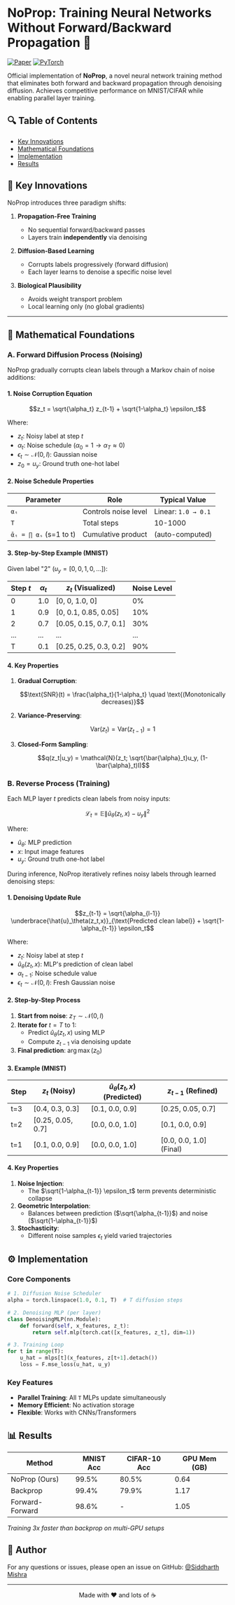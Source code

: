 # NoProp: Training Neural Networks Without Forward/Backward Propagation 🚀

[![Paper](https://img.shields.io/badge/arXiv-Paper-<COLOR>.svg)](https://arxiv.org/abs/2503.24322)
[![PyTorch](https://img.shields.io/badge/PyTorch-2.0+-red.svg)](https://pytorch.org)

Official implementation of **NoProp**, a novel neural network training method that eliminates both forward and backward propagation through denoising diffusion. Achieves competitive performance on MNIST/CIFAR while enabling parallel layer training.


## 🔍 Table of Contents
- [Key Innovations](#-key-innovations)
- [Mathematical Foundations](#-mathematical-foundations)
- [Implementation](#-implementation)
- [Results](#-results)
  
## 🚀 Key Innovations
NoProp introduces three paradigm shifts:

1. **Propagation-Free Training**  
   - No sequential forward/backward passes
   - Layers train **independently** via denoising

2. **Diffusion-Based Learning**  
   - Corrupts labels progressively (forward diffusion)
   - Each layer learns to denoise a specific noise level

3. **Biological Plausibility**  
   - Avoids weight transport problem
   - Local learning only (no global gradients)

---

## 📜 Mathematical Foundations

### A. Forward Diffusion Process (Noising)

NoProp gradually corrupts clean labels through a Markov chain of noise additions:

#### 1. Noise Corruption Equation
```math
z_t = \sqrt{\alpha_t} z_{t-1} + \sqrt{1-\alpha_t} \epsilon_t
```
Where:
- $z_t$: Noisy label at step $t$
- $\alpha_t$: Noise schedule ($\alpha_0=1 \rightarrow \alpha_T\approx0$)
- $\epsilon_t \sim \mathcal{N}(0,I)$: Gaussian noise
- $z_0 = u_y$: Ground truth one-hot label

#### 2. Noise Schedule Properties
| Parameter | Role | Typical Value |
|-----------|------|---------------|
| `αₜ` | Controls noise level | Linear: `1.0 → 0.1` |
| `T` | Total steps | 10-1000 |
| `ᾱₜ = ∏ αₛ` (s=1 to t) | Cumulative product | (auto-computed) |

#### 3. Step-by-Step Example (MNIST)
Given label "2" ($u_y = [0,0,1,0,...]$):

| Step $t$ | $\alpha_t$ | $z_t$ (Visualized) | Noise Level |
|---------|-----------|--------------------|------------|
| 0 | 1.0 | [0, 0, 1.0, 0] | 0% |
| 1 | 0.9 | [0, 0.1, 0.85, 0.05] | 10% |
| 2 | 0.7 | [0.05, 0.15, 0.7, 0.1] | 30% |
| ... | ... | ... | ... |
| T | 0.1 | [0.25, 0.25, 0.3, 0.2] | 90% |

#### 4. Key Properties
1. **Gradual Corruption**:
   ```math
   \text{SNR}(t) = \frac{\alpha_t}{1-\alpha_t} \quad \text{(Monotonically decreases)}
   ```
2. **Variance-Preserving**:
   ```math
   \text{Var}(z_t) = \text{Var}(z_{t-1}) = 1
   ```
3. **Closed-Form Sampling**:
   ```math
   q(z_t|u_y) = \mathcal{N}(z_t; \sqrt{\bar{\alpha}_t}u_y, (1-\bar{\alpha}_t)I)
   ```


### B. Reverse Process (Training)
Each MLP layer $t$ predicts clean labels from noisy inputs:

```math
\mathcal{L}_t = \mathbb{E} \| \hat{u}_\theta(z_t,x) - u_y \|^2
```

Where:
- $\hat{u}_\theta$: MLP prediction  
- $x$: Input image features  
- $u_y$: Ground truth one-hot label


During inference, NoProp iteratively refines noisy labels through learned denoising steps:

#### 1. Denoising Update Rule
```math
z_{t-1} = \sqrt{\alpha_{l-1}} \underbrace{\hat{u}_\theta(z_t,x)}_{\text{Predicted clean label}} + \sqrt{1-\alpha_{t-1}} \epsilon_t
```

Where:
- $z_t$: Noisy label at step $t$
- $\hat{u}_\theta(z_t,x)$: MLP's prediction of clean label
- $\alpha_{t-1}$: Noise schedule value
- $\epsilon_t \sim \mathcal{N}(0,I)$: Fresh Gaussian noise

#### 2. Step-by-Step Process
1. **Start from noise**: $z_T \sim \mathcal{N}(0,I)$
2. **Iterate for** $t=T$ to $1$:
   - Predict $\hat{u}_\theta(z_t,x)$ using MLP
   - Compute $z_{t-1}$ via denoising update
3. **Final prediction**: $\arg\max(z_0)$

#### 3. Example (MNIST)
| Step | $z_t$ (Noisy)          | $\hat{u}_\theta(z_t,x)$ (Predicted) | $z_{t-1}$ (Refined)       |
|------|-------------------------|-------------------------------------|---------------------------|
| t=3  | [0.4, 0.3, 0.3]         | [0.1, 0.0, 0.9]                     | [0.25, 0.05, 0.7]         |
| t=2  | [0.25, 0.05, 0.7]       | [0.0, 0.0, 1.0]                     | [0.1, 0.0, 0.9]           |
| t=1  | [0.1, 0.0, 0.9]         | [0.0, 0.0, 1.0]                     | [0.0, 0.0, 1.0] (Final)   |

#### 4. Key Properties
1. **Noise Injection**: 
   - The $\sqrt{1-\alpha_{t-1}} \epsilon_t$ term prevents deterministic collapse
2. **Geometric Interpolation**:
   - Balances between prediction ($\sqrt{\alpha_{t-1}}$) and noise ($\sqrt{1-\alpha_{t-1}}$)
3. **Stochasticity**:
   - Different noise samples $\epsilon_t$ yield varied trajectories


## ⚙️ Implementation

### Core Components
```python
# 1. Diffusion Noise Scheduler
alpha = torch.linspace(1.0, 0.1, T)  # T diffusion steps

# 2. Denoising MLP (per layer)
class DenoisingMLP(nn.Module):
    def forward(self, x_features, z_t):
        return self.mlp(torch.cat([x_features, z_t], dim=1))

# 3. Training Loop
for t in range(T):
    u_hat = mlps[t](x_features, z[t+1].detach())
    loss = F.mse_loss(u_hat, u_y)
```

### Key Features
- **Parallel Training**: All `T` MLPs update simultaneously
- **Memory Efficient**: No activation storage
- **Flexible**: Works with CNNs/Transformers

## 📊 Results

| Method       | MNIST Acc | CIFAR-10 Acc | GPU Mem (GB) |
|--------------|-----------|--------------|--------------|
| NoProp (Ours)| 99.5%     | 80.5%        | 0.64         |
| Backprop     | 99.4%     | 79.9%        | 1.17         |
| Forward-Forward| 98.6%    | -            | 1.05         |

*Training 3x faster than backprop on multi-GPU setups*


## 👤 Author

For any questions or issues, please open an issue on GitHub: [@Siddharth Mishra](https://github.com/Sid3503)

---

<p align="center">
  Made with ❤️ and lots of ☕
</p>
